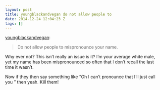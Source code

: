```yaml
---
layout: post
title: youngblackandvegan do not allow people to
date: 2014-12-24 12:04:23 Z
tags: []
---
```

[youngblackandvegan](http://youngblackandvegan.tumblr.com/post/95494519465/do-not-allow-people-to-mispronounce-your-name):

> Do not allow people to mispronounce your name.

Why ever not? This isn’t really an issue is it? I’m your average white male, yet my name has been mispronounced so often that I don’t recall the last time it wasn’t.

Now if they then say something like “Oh I can’t pronounce that I’ll just call you <insert-short-Anglo-name-here>” then yeah. Kill them!
